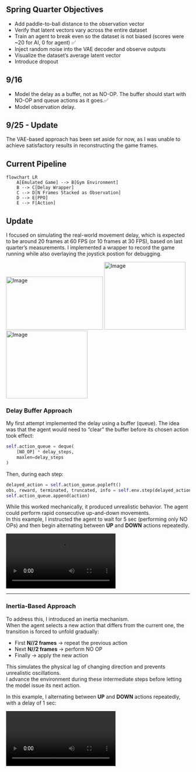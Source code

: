 ## Spring Quarter Objectives

- Add paddle-to-ball distance to the observation vector  
- Verify that latent vectors vary across the entire dataset  
- Train an agent to break even so the dataset is not biased (scores were ~20 for AI, 0 for agent) ✅ 
- Inject random noise into the VAE decoder and observe outputs  
- Visualize the dataset’s average latent vector  
- Introduce dropout  

## 9/16

- Model the delay as a buffer, not as NO-OP. The buffer should start with NO-OP and queue actions as it goes.✅ 
- Model observation delay.

## 9/25 - Update

The VAE-based approach has been set aside for now, as I was unable to achieve satisfactory results in reconstructing the game frames.  

## Current Pipeline

```mermaid
flowchart LR
    A[Emulated Game] --> B[Gym Environment]
    B --> C[Delay Wrapper]
    C --> D[N Frames Stacked as Observation]
    D --> E[PPO]
    E --> F[Action]
```


## Update

I focused on simulating the real-world movement delay, which is expected to be around 20 frames at 60 FPS (or 10 frames at 30 FPS), based on last quarter’s measurements. I implemented a wrapper to record the game running while also overlaying the joystick postion for debugging.

<img width="265" height="145" alt="Image" src="https://github.com/user-attachments/assets/282e2d1c-9ff7-4f7c-9a62-6599af6d5207" />
<img width="223" height="185" alt="Image" src="https://github.com/user-attachments/assets/57197a7e-d6ad-41e7-bfa5-ae37cb761621" />
<img width="223" height="185" alt="Image" src="https://github.com/user-attachments/assets/52437da7-4726-43cc-b0ac-b0afa9af1882" />

### Delay Buffer Approach

My first attempt implemented the delay using a buffer (queue). The idea was that the agent would need to “clear” the buffer before its chosen action took effect:

```python
self.action_queue = deque(
    [NO_OP] * delay_steps, 
    maxlen=delay_steps
)
```

Then, during each step:

```python
delayed_action = self.action_queue.popleft()
obs, reward, terminated, truncated, info = self.env.step(delayed_action)
self.action_queue.append(action)
```

While this worked mechanically, it produced unrealistic behavior. The agent could perform rapid consecutive up-and-down movements.  
In this example, I instructed the agent to wait for 5 sec (performing only NO OPs) and then begin alternating between **UP** and **DOWN** actions repeatedly.

<video src="https://github.com/user-attachments/assets/59dc4cf4-76fb-4250-b9b4-7408acf03f68"></video>

---

### Inertia-Based Approach

To address this, I introduced an inertia mechanism.  
When the agent selects a new action that differs from the current one, the transition is forced to unfold gradually:

- First **N//2 frames** → repeat the previous action  
- Next **N//2 frames** → perform NO OP  
- Finally → apply the new action  

This simulates the physical lag of changing direction and prevents unrealistic oscillations.  
I advance the environment during these intermediate steps before letting the model issue its next action.

In this example, I alternating between **UP** and **DOWN** actions repeatedly, with a delay of 1 sec:

<video src="https://github.com/user-attachments/assets/d50620f5-35f9-4f1a-b094-4f99ec170a98"></video>